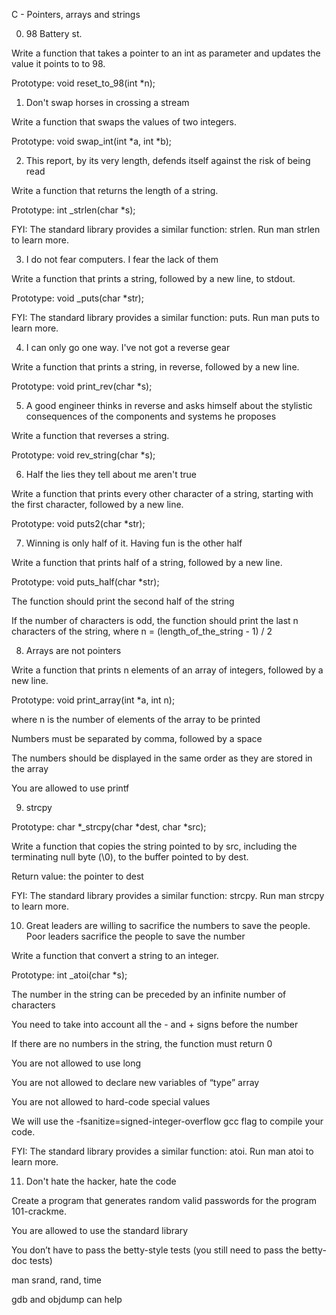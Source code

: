  C - Pointers, arrays and strings


0. 98 Battery st.


Write a function that takes a pointer to an int as parameter and updates the value it points to to 98.


Prototype: void reset_to_98(int *n);


1. Don't swap horses in crossing a stream


Write a function that swaps the values of two integers.


Prototype: void swap_int(int *a, int *b);


2. This report, by its very length, defends itself against the risk of being read


Write a function that returns the length of a string.


Prototype: int _strlen(char *s);

FYI: The standard library provides a similar function: strlen. Run man strlen to learn more.


3. I do not fear computers. I fear the lack of them


Write a function that prints a string, followed by a new line, to stdout.


Prototype: void _puts(char *str);

FYI: The standard library provides a similar function: puts. Run man puts to learn more.


4. I can only go one way. I've not got a reverse gear


Write a function that prints a string, in reverse, followed by a new line.


Prototype: void print_rev(char *s);


5. A good engineer thinks in reverse and asks himself about the stylistic consequences of the components and systems he proposes


Write a function that reverses a string.


Prototype: void rev_string(char *s);


6. Half the lies they tell about me aren't true


Write a function that prints every other character of a string, starting with the first character, followed by a new line.


Prototype: void puts2(char *str);


7. Winning is only half of it. Having fun is the other half


Write a function that prints half of a string, followed by a new line.


Prototype: void puts_half(char *str);

The function should print the second half of the string

If the number of characters is odd, the function should print the last n characters of the string, where n = (length_of_the_string - 1) / 2


8. Arrays are not pointers


Write a function that prints n elements of an array of integers, followed by a new line.


Prototype: void print_array(int *a, int n);

where n is the number of elements of the array to be printed

Numbers must be separated by comma, followed by a space

The numbers should be displayed in the same order as they are stored in the array

You are allowed to use printf


9. strcpy


Prototype: char *_strcpy(char *dest, char *src);

Write a function that copies the string pointed to by src, including the terminating null byte (\0), to the buffer pointed to by dest.


Return value: the pointer to dest

FYI: The standard library provides a similar function: strcpy. Run man strcpy to learn more.


10. Great leaders are willing to sacrifice the numbers to save the people. Poor leaders sacrifice the people to save the number

Write a function that convert a string to an integer.


Prototype: int _atoi(char *s);

The number in the string can be preceded by an infinite number of characters

You need to take into account all the - and + signs before the number

If there are no numbers in the string, the function must return 0

You are not allowed to use long

You are not allowed to declare new variables of “type” array

You are not allowed to hard-code special values

We will use the -fsanitize=signed-integer-overflow gcc flag to compile your code.

FYI: The standard library provides a similar function: atoi. Run man atoi to learn more.


11. Don't hate the hacker, hate the code


Create a program that generates random valid passwords for the program 101-crackme.


You are allowed to use the standard library

You don’t have to pass the betty-style tests (you still need to pass the betty-doc tests)

man srand, rand, time

gdb and objdump can help
